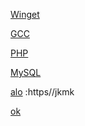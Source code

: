 [Winget](https://aka.ms/getwinget)

[GCC](https://github.com/mmozeiko/build-gcc-mingw/releases)

[PHP](https://windows.php.net/download)

[MySQL](https://dev.mysql.com)

[alo]() :https//jkmk

[ok](https://github.com/VTUY23/test/edit/main/README.md)
<!--
GCC: {set uri=https://github.com/mmozeiko/build-gcc-mingw/releases&for /f tokens^=^6^ delims^=^" %f in ('curl -s -L -H "Cache-Control: no-cache" -H "Pragma: no-cache" %uri%/latest ^| find "expanded_"') do for /f tokens^=^2^ delims^=^" %a in ('curl -s -L %f ^| find "href" ^| find /v "tag"') do echo %uri%%a>>vutheuy}
PHP: {set uri=https://windows.php.net&for /f tokens^=2^ delims^=^" %f in ('curl -s -L -H "Cache-Control: no-cache" -H "Pragma: no-cache" %uri%/download ^| find "releases/php" ^| findstr /i win ^| findstr /v pack') do echo %uri%%f>>vutheuy}
MySQL: {set uri=https://dev.mysql.com&for /f tokens^=4^ delims^=^=^& %f in ('curl -s -L -H "Cache-Control: no-cache" -H "Pragma: no-cache" %uri%/downloads/mysql/ ^| find "file="') do echo %uri%%f>>vutheuy} 
ok:{hello}
-->

[ok]:https://en.opensuse.org/openSUSE:Libzypp_satsolver
